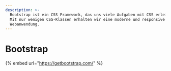```yaml
---
description: >-
  Bootstrap ist ein CSS Framework, das uns viele Aufgaben mit CSS erleichtert.
  Mit nur wenigen CSS-Klassen erhalten wir eine moderne und responsive
  Webanwendung.
---
```


# Bootstrap

{% embed url="https://getbootstrap.com/" %}




